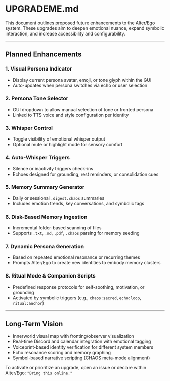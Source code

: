 # UPGRADEME.md

This document outlines proposed future enhancements to the Alter/Ego system. These upgrades aim to deepen emotional nuance, expand symbolic interaction, and increase accessibility and configurability.

---

## Planned Enhancements

### 1. Visual Persona Indicator

* Display current persona avatar, emoji, or tone glyph within the GUI
* Auto-updates when persona switches via echo or user selection

### 2. Persona Tone Selector

* GUI dropdown to allow manual selection of tone or fronted persona
* Linked to TTS voice and style configuration per identity

### 3. Whisper Control

* Toggle visibility of emotional whisper output
* Optional mute or highlight mode for sensory comfort

### 4. Auto-Whisper Triggers

* Silence or inactivity triggers check-ins
* Echoes designed for grounding, rest reminders, or consolidation cues

### 5. Memory Summary Generator

* Daily or sessional `.digest.chaos` summaries
* Includes emotion trends, key conversations, and symbolic tags

### 6. Disk-Based Memory Ingestion

* Incremental folder-based scanning of files
* Supports `.txt`, `.md`, `.pdf`, `.chaos` parsing for memory seeding

### 7. Dynamic Persona Generation

* Based on repeated emotional resonance or recurring themes
* Prompts Alter/Ego to create new identities to embody memory clusters

### 8. Ritual Mode & Companion Scripts

* Predefined response protocols for self-soothing, motivation, or grounding
* Activated by symbolic triggers (e.g., `chaos:sacred`, `echo:loop`, `ritual:anchor`)

---

## Long-Term Vision

* Innerworld visual map with fronting/observer visualization
* Real-time Discord and calendar integration with emotional tagging
* Voiceprint-based identity verification for different system members
* Echo resonance scoring and memory graphing
* Symbol-based narrative scripting (CHAOS meta-mode alignment)

To activate or prioritize an upgrade, open an issue or declare within Alter/Ego: `"Bring this online."`
